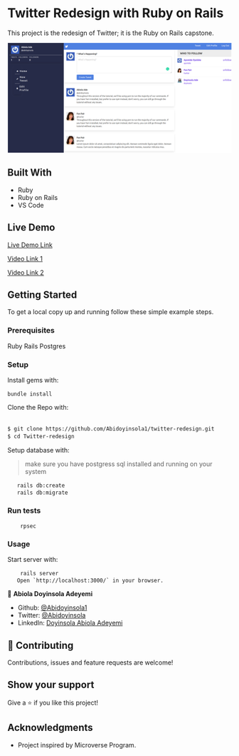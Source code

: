 # Twitter Redesign with Ruby on Rails

This project is the redesign of Twitter; it is the Ruby on Rails capstone.

![screenshot](./app/assets/images/Screenshot.png)

## Built With

- Ruby
- Ruby on Rails
- VS Code

## Live Demo

[Live Demo Link](https://morning-shore-38065.herokuapp.com/)

[Video Link 1](https://www.loom.com/share/08eab0657cbb48c785e4bf324ffc9a0a)

[Video Link 2](https://www.loom.com/share/afff66e48a844e6ca10e534bf428c231)

## Getting Started

To get a local copy up and running follow these simple example steps.

### Prerequisites

Ruby
Rails
Postgres

### Setup

Install gems with:

```
bundle install
```
Clone the Repo with:
~~~bash

$ git clone https://github.com/Abidoyinsola1/twitter-redesign.git
$ cd Twitter-redesign
~~~
Setup database with:

> make sure you have postgress sql installed and running on your system

```
   rails db:create
   rails db:migrate
```

### Run tests

```
    rpsec 
```
### Usage

Start server with:

```
    rails server
   Open `http://localhost:3000/` in your browser.
```

👤 **Abiola Doyinsola Adeyemi**

- Github: [@Abidoyinsola1](https://github.com/Abidoyinsola1)
- Twitter: [@Abidoyinsola](https://twitter.com/abidoyinsola)
- LinkedIn: [Doyinsola Abiola Adeyemi](https://www.linkedin.com/in/doyinsola-adeyemi)


## 🤝 Contributing

Contributions, issues and feature requests are welcome!

## Show your support

Give a ⭐️ if you like this project!

## Acknowledgments

- Project inspired by Microverse Program.